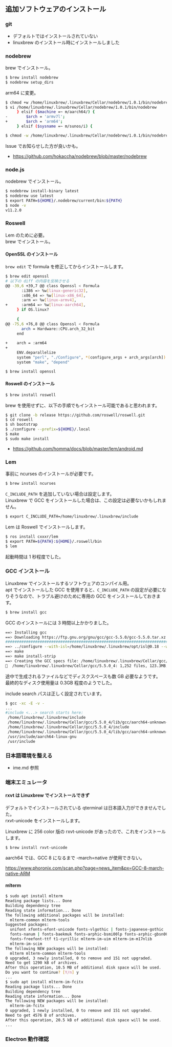 
## 追加ソフトウェアのインストール

### git
- デフォルトではインストールされていない
- linuxbrew のインストール時にインストールしました

### nodebrew
brew でインストール。

````sh
$ brew install nodebrew
$ nodebrew setup_dirs
````

arm64 に変更。
````sh
$ chmod +w /home/linuxbrew/.linuxbrew/Cellar/nodebrew/1.0.1/bin/nodebrew
$ vi /home/linuxbrew/.linuxbrew/Cellar/nodebrew/1.0.1/bin/nodebrew
     } elsif ($machine =~ m/aarch64/) {
-        $arch = 'armv7l';
+        $arch = 'arm64';
     } elsif ($sysname =~ m/sunos/i) {

$ chmod -w /home/linuxbrew/.linuxbrew/Cellar/nodebrew/1.0.1/bin/nodebrew
````

Issue でお知らせした方が良いかも。
- https://github.com/hokaccha/nodebrew/blob/master/nodebrew

### node.js
nodebrew でインストール。

````sh
$ nodebrew install-binary latest
$ nodebrew use latest
$ export PATH=${HOME}/.nodebrew/current/bin:${PATH}
$ node -v
v11.2.0
````

### Roswell
Lem のために必要。  
brew でインストール。

#### OpenSSL のインストール

`brew edit` で formula を修正してからインストールします。

````sh
$ brew edit openssl
# 以下の diff の内容を反映させる
@@ -39,6 +39,7 @@ class Openssl < Formula
       :i386 => %w[linux-generic32],
       :x86_64 => %w[linux-x86_64],
       :arm => %w[linux-armv4],
+      :arm64 => %w[linux-aarch64],
     } if OS.linux?
 
     {
@@ -75,6 +76,8 @@ class Openssl < Formula
       arch = Hardware::CPU.arch_32_bit
     end
 
+    arch = :arm64
+
     ENV.deparallelize
     system "perl", "./Configure", *(configure_args + arch_args[arch])
     system "make", "depend"

$ brew install openssl
````

#### Roswell のインストール

````sh
$ brew install roswell
````

brew を使用せずに、以下の手順でもインストール可能であると思われます。

````sh
$ git clone -b release https://github.com/roswell/roswell.git
$ cd roswell
$ sh bootstrap
$ ./configure --prefix=${HOME}/.local
$ make
$ sudo make install
````

- https://github.com/homma/docs/blob/master/lem/android.md

### Lem

事前に ncurses のインストールが必要です。  

````sh
$ brew install ncurses
````

`C_INCLUDE_PATH` を追加していない場合は設定します。  
Linuxbrew で GCC をインストールした場合は、この設定は必要ないかもしれません。

````sh
$ export C_INCLUDE_PATH=/home/linuxbrew/.linuxbrew/include
````

Lem は Roswell でインストールします。

````sh
$ ros install cxxxr/lem
$ export PATH=${PATH}:${HOME}/.roswell/bin
$ lem
````

起動時間は 1 秒程度でした。

### GCC インストール

Linuxbrew でインストールするソフトウェアのコンパイル用。  
apt でインストールした GCC を使用すると、`C_INCLUDE_PATH` の設定が必要になりそうなので、トラブル避けのために専用の GCC をインストールしておきます。

````sh
$ brew install gcc
````

GCC のインストールには 3 時間以上かかりました。

````sh
==> Installing gcc
==> Downloading https://ftp.gnu.org/gnu/gcc/gcc-5.5.0/gcc-5.5.0.tar.xz
######################################################################## 100.0%
==> ../configure --with-isl=/home/linuxbrew/.linuxbrew/opt/isl@0.18 --with-bugur
==> make
==> make install-strip
==> Creating the GCC specs file: /home/linuxbrew/.linuxbrew/Cellar/gcc/5.5.0_4/l
🍺  /home/linuxbrew/.linuxbrew/Cellar/gcc/5.5.0_4: 1,252 files, 123.3MB, built in 193 minutes 16 seconds
````

途中で生成されるファイルなどでディスクスペースも数 GB 必要なようです。  
最終的なディスク使用量は 0.3GB 程度のようでした。

include search パスは正しく設定されています。

````sh
$ gcc -xc -E -v -
...
#include <...> search starts here:
 /home/linuxbrew/.linuxbrew/include
 /home/linuxbrew/.linuxbrew/Cellar/gcc/5.5.0_4/lib/gcc/aarch64-unknown-linux-gnu/5.5.0/include
 /home/linuxbrew/.linuxbrew/Cellar/gcc/5.5.0_4/include
 /home/linuxbrew/.linuxbrew/Cellar/gcc/5.5.0_4/lib/gcc/aarch64-unknown-linux-gnu/5.5.0/include-fixed
 /usr/include/aarch64-linux-gnu
 /usr/include
````

### 日本語環境を整える

- ime.md 参照

### 端末エミュレータ

#### rxvt は Linuxbrew でインストールできず
デフォルトでインストールされている qterminal は日本語入力ができませんでした。  
rxvt-unicode をインストールします。

Linuxbrew に 256 color 版の rxvt-unicode があったので、これをインストールします。

````
$ brew install rxvt-unicode
````

aarch64 では、GCC 8 になるまで -march=native が使用できない。

https://www.phoronix.com/scan.php?page=news_item&px=GCC-8-march-native-ARM

#### mlterm

````sh
$ sudo apt install mlterm
Reading package lists... Done
Building dependency tree       
Reading state information... Done
The following additional packages will be installed:
  mlterm-common mlterm-tools
Suggested packages:
  unifont xfonts-efont-unicode fonts-vlgothic | fonts-japanese-gothic
  fonts-nanum | fonts-baekmuk fonts-arphic-bsmi00lp fonts-arphic-gbsn00lp
  fonts-freefont-ttf t1-cyrillic mlterm-im-uim mlterm-im-m17nlib
  mlterm-im-scim
The following NEW packages will be installed:
  mlterm mlterm-common mlterm-tools
0 upgraded, 3 newly installed, 0 to remove and 151 not upgraded.
Need to get 1290 kB of archives.
After this operation, 10.5 MB of additional disk space will be used.
Do you want to continue? [Y/n] y
...
$ sudo apt install mlterm-im-fcitx
Reading package lists... Done
Building dependency tree       
Reading state information... Done
The following NEW packages will be installed:
  mlterm-im-fcitx
0 upgraded, 1 newly installed, 0 to remove and 151 not upgraded.
Need to get 4576 B of archives.
After this operation, 20.5 kB of additional disk space will be used.
...
````

### Electron 動作確認


